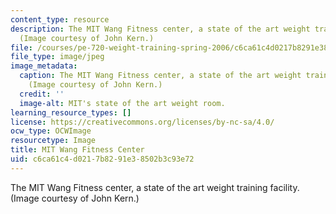 ```yaml
---
content_type: resource
description: The MIT Wang Fitness center, a state of the art weight training facility.
  (Image courtesy of John Kern.)
file: /courses/pe-720-weight-training-spring-2006/c6ca61c4d0217b8291e38502b3c93e72_pe-720s06.jpg
file_type: image/jpeg
image_metadata:
  caption: The MIT Wang Fitness center, a state of the art weight training facility.
    (Image courtesy of John Kern.)
  credit: ''
  image-alt: MIT's state of the art weight room.
learning_resource_types: []
license: https://creativecommons.org/licenses/by-nc-sa/4.0/
ocw_type: OCWImage
resourcetype: Image
title: MIT Wang Fitness Center
uid: c6ca61c4-d021-7b82-91e3-8502b3c93e72
---
```

The MIT Wang Fitness center, a state of the art weight training facility. (Image courtesy of John Kern.)